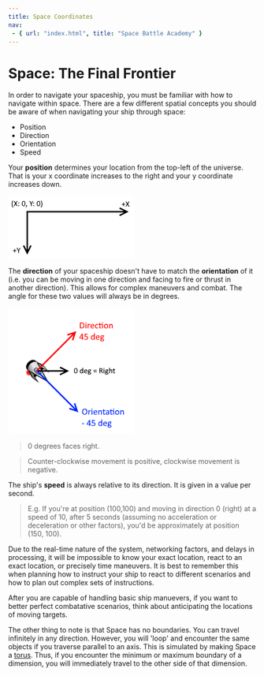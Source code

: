 ```yaml
---
title: Space Coordinates
nav:
 - { url: "index.html", title: "Space Battle Academy" }
---
```


Space: The Final Frontier
========

In order to navigate your spaceship, you must be familiar with how to navigate within space.  There are a few different spatial concepts you should be aware of when navigating your ship through space:

 - Position
 - Direction
 - Orientation
 - Speed

Your **position** determines your location from the top-left of the universe.  That is your x coordinate increases to the right and your y coordinate increases down.

<img src="img/coordinates.png" alt="Coordinate System" class="left indent"/> 

The **direction** of your spaceship doesn't have to match the **orientation** of it (i.e. you can be moving in one direction and facing to fire or thrust in another direction).  This allows for complex maneuvers and combat.  The angle for these two values will always be in degrees.  

<img src="img/DirectionOrientation.png" alt="Direction vs. Orientation" class="left indent"/> 

> 0 degrees faces right.  

> Counter-clockwise movement is positive, clockwise movement is negative.

The ship's **speed** is always relative to its direction.  It is given in a value per second.  

> E.g.  If you're at position (100,100) and moving in direction 0 (right) at a speed of 10, after 5 seconds (assuming no acceleration or deceleration or other factors), you'd be approximately at position (150, 100).
	
Due to the real-time nature of the system, networking factors, and delays in processing, it will be impossible to know your exact location, react to an exact location, or precisely time maneuvers.  It is best to remember this when planning how to instruct your ship to react to different scenarios and how to plan out complex sets of instructions.  

After you are capable of handling basic ship manuevers, if you want to better perfect combatative scenarios, think about anticipating the locations of moving targets.

The other thing to note is that Space has no boundaries.  You can travel infinitely in any direction.  However,  you will 'loop' and encounter the same objects if you traverse parallel to an axis.   This is simulated by making Space a [torus](https://en.wikipedia.org/wiki/Torus).  Thus, if you encounter the minimum or maximum boundary of a dimension, you will immediately travel to the other side of that dimension.
